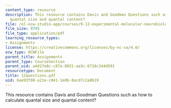 ```yaml
---
content_type: resource
description: This resource contains Davis and Goodman Questions such as how to calculate
  quantal size and quantal content?
file: /ol-ocw-studio-app/courses/9-12-experimental-molecular-neurobiology-fall-2006/6ae93f08a21ec0411e0b8acd7c2a8619_12questions.pdf
file_size: 9745
file_type: application/pdf
learning_resource_types:
- Assignments
license: https://creativecommons.org/licenses/by-nc-sa/4.0/
ocw_type: OCWFile
parent_title: Assignments
parent_type: CourseSection
parent_uid: a4d17e8c-c87a-8031-aa3c-6716c344d591
resourcetype: Document
title: 12questions.pdf
uid: 6ae93f08-a21e-c041-1e0b-8acd7c2a8619
---
```

This resource contains Davis and Goodman Questions such as how to calculate quantal size and quantal content?